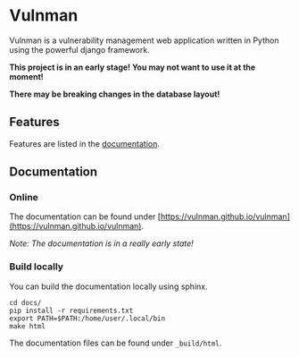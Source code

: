 # Vulnman

Vulnman is a vulnerability management web application written in Python using the powerful django framework.

**This project is in an early stage! You may not want to use it at the moment!**

**There may be breaking changes in the database layout!**



## Features
Features are listed in the [documentation](https://vulnman.github.io/vulnman).

## Documentation

### Online
The documentation can be found under [https://vulnman.github.io/vulnman](https://vulnman.github.io/vulnman).

*Note: The documentation is in a really early state!*

### Build locally
You can build the documentation locally using sphinx.

```
cd docs/
pip install -r requirements.txt
export PATH=$PATH:/home/user/.local/bin
make html
```

The documentation files can be found under `_build/html`.
